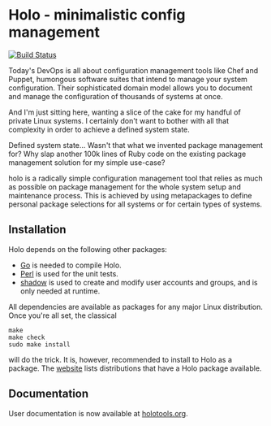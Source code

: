 # Holo - minimalistic config management

[![Build Status](https://travis-ci.org/holocm/holo.svg?branch=master)](https://travis-ci.org/holocm/holo)

Today's DevOps is all about configuration management tools like Chef and
Puppet, humongous software suites that intend to manage your system
configuration. Their sophisticated domain model allows you to document and
manage the configuration of thousands of systems at once.

And I'm just sitting here, wanting a slice of the cake for my handful of
private Linux systems. I certainly don't want to bother with all that
complexity in order to achieve a defined system state.

Defined system state... Wasn't that what we invented package management for?
Why slap another 100k lines of Ruby code on the existing package management
solution for my simple use-case?

holo is a radically simple configuration management tool that relies as much as
possible on package management for the whole system setup and maintenance
process. This is achieved by using metapackages to define personal package
selections for all systems or for certain types of systems.

## Installation

Holo depends on the following other packages:

* [Go](https://golang.org) is needed to compile Holo.
* [Perl](https://perl.org) is used for the unit tests.
* [shadow](https://pkg-shadow.alioth.debian.org/) is used to create and modify
  user accounts and groups, and is only needed at runtime.

All dependencies are available as packages for any major Linux distribution.
Once you're all set, the classical

```
make
make check
sudo make install
```

will do the trick. It is, however, recommended to install to Holo as a package.
The [website](http://holotools.org) lists distributions that have a Holo
package available.

## Documentation

User documentation is now available at [holotools.org](http://holotools.org).
